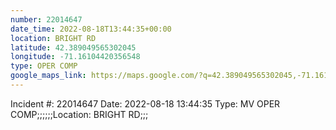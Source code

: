 ```yaml
---
number: 22014647
date_time: 2022-08-18T13:44:35+00:00
location: BRIGHT RD
latitude: 42.389049565302045
longitude: -71.16104420356548
type: OPER COMP
google_maps_link: https://maps.google.com/?q=42.389049565302045,-71.16104420356548
---
```


Incident #: 22014647   Date: 2022-08-18 13:44:35   Type: MV OPER COMP;;;;;;Location: BRIGHT RD;;;
